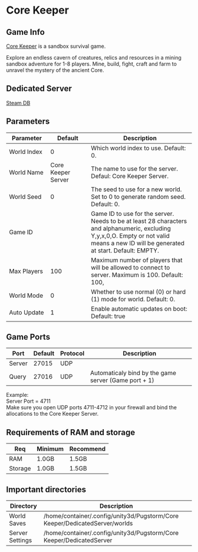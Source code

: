 # Core Keeper

## Game Info

[Core Keeper](https://store.steampowered.com/app/1621690/Core_Keeper/) is a sandbox survival game.

Explore an endless cavern of creatures, relics and resources in a mining sandbox adventure for 1-8 players. Mine, build, fight, craft and farm to unravel the mystery of the ancient Core.

## Dedicated Server

[Steam DB](https://steamdb.info/app/1963720/info/)

## Parameters

| <img width="120">Parameter    | <img width="300">Default | Description |
|----------------------|--------------------------|---------------------------------------------------|
| World Index    | 0 | Which world index to use. Default: 0. |
| World Name | Core Keeper Server | The name to use for the server. Defaul: Core Keeper Server. |
| World Seed | 0 | The seed to use for a new world. Set to 0 to generate random seed. Default: 0. |
| Game ID |  | Game ID to use for the server. Needs to be at least 28 characters and alphanumeric, excluding Y,y,x,0,O. Empty or not valid means a new ID will be generated at start. Default: EMPTY. |
| Max Players | 100 | Maximum number of players that will be allowed to connect to server. Maximum is 100. Default: 100, |
| World Mode | 0 | Whether to use normal (0) or hard (1) mode for world. Default: 0. |
| Auto Update | 1 | Enable automatic updates on boot: Default: true |

## Game Ports

| Port | Default | Protocol | Description |
|---------|---------|----------|---------------------------------------------|
| Server | 27015 | UDP | |
| Query | 27016 | UDP | Automaticaly bind by the game server (Game port + 1) |

Example:\
Server Port = 4711\
Make sure you open UDP ports 4711-4712 in your firewall and bind the allocations to the Core Keeper Server.

## Requirements of RAM and storage

| Req | Minimum | Recommend |
|---------|---------|---------|
| RAM | 1.0GB | 1.5GB |
| Storage | 1.0GB | 1.5GB |

## Important directories

| Directory | Description |
|---------|---------|
| World Saves | /home/container/.config/unity3d/Pugstorm/Core Keeper/DedicatedServer/worlds |
| Server Settings | /home/container/.config/unity3d/Pugstorm/Core Keeper/DedicatedServer |



